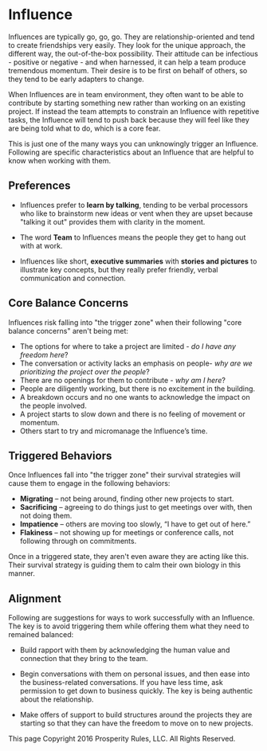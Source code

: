 # Influence

Influences are typically go, go, go. They are relationship-oriented and tend to create friendships very easily. They look for the unique approach, the different way, the out-of-the-box possibility. Their attitude can be infectious - positive or negative - and when harnessed, it can help a team produce tremendous momentum. Their desire is to be first on behalf of others, so they tend to be early adapters to change.

When Influences are in team environment, they often want to be able to contribute by starting something new rather than working on an existing project. If instead the team attempts to constrain an Influence with repetitive tasks, the Influence will tend to push back because they will feel like they are being told what to do, which is a core fear.

This is just one of the many ways you can unknowingly trigger an Influence. Following are specific characteristics about an Influence that are helpful to know when working with them.


## Preferences

* Influences prefer to **learn by talking**, tending to be verbal processors who like to brainstorm new ideas or vent when they are upset because "talking it out" provides them with clarity in the moment.

* The word **Team** to Influences means the people they get to hang out with at work.

* Influences like short, **executive summaries** with **stories and pictures** to illustrate key concepts, but they really prefer friendly, verbal communication and connection.

## Core Balance Concerns

Influences risk falling into "the trigger zone" when their following "core balance concerns" aren't being met:

* The options for where to take a project are limited - *do I have any freedom here*?
* The conversation or activity lacks an emphasis on people- *why are we prioritizing the project over the people*?
* There are no openings for them to contribute - *why am I here*?
* People are diligently working, but there is no excitement in the building.
* A breakdown occurs and no one wants to acknowledge the impact on the people involved.
* A project starts to slow down and there is no feeling of movement or momentum.
* Others start to try and micromanage the Influence’s time.


## Triggered Behaviors

Once Influences fall into "the trigger zone" their survival strategies will cause them to engage in the following behaviors:

* **Migrating** – not being around, finding other new projects to start.
* **Sacrificing** – agreeing to do things just to get meetings over with, then not doing them.
* **Impatience** – others are moving too slowly, “I have to get out of here.”
* **Flakiness** – not showing up for meetings or conference calls, not following through on commitments.

Once in a triggered state, they aren't even aware they are acting like this. Their survival strategy is guiding them to calm their own biology in this manner.


## Alignment

Following are suggestions for ways to work successfully with an Influence. The key is to avoid triggering them while offering them what they need to remained balanced:

* Build rapport with them by acknowledging the human value and connection that they bring to the team.

* Begin conversations with them on personal issues, and then ease into the business-related conversations.  If you have less time, ask permission to get down to business quickly.  The key is being authentic about the relationship.

* Make offers of support to build structures around the projects they are starting so that they can have the freedom to move on to new projects.
 



This page Copyright 2016 Prosperity Rules, LLC. All Rights Reserved.

